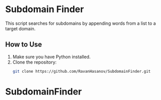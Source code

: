 # Subdomain Finder

This script searches for subdomains by appending words from a list to a target domain.

## How to Use

1. Make sure you have Python installed.
2. Clone the repository:
   ```bash
   git clone https://github.com/RavanHasanov/SubdomainFinder.git
# SubdomainFinder
